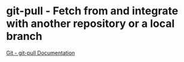 # git-pull - Fetch from and integrate with another repository or a local branch

[Git - git-pull Documentation](https://git-scm.com/docs/git-pull)

